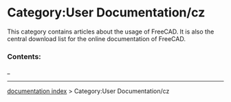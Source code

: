 # Category:User Documentation/cz
This category contains articles about the usage of FreeCAD. It is also the central download list for the online documentation of FreeCAD.

### Contents:

_

---
[documentation index](../README.md) > Category:User Documentation/cz
